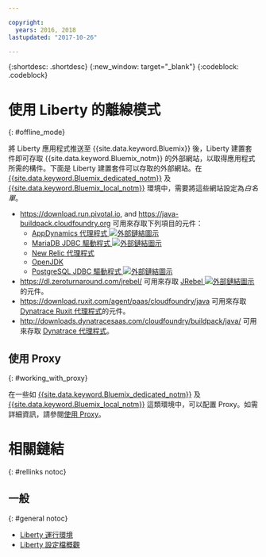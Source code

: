 ```yaml
---

copyright:
  years: 2016, 2018
lastupdated: "2017-10-26"

---
```


{:shortdesc: .shortdesc}
{:new_window: target="_blank"}
{:codeblock: .codeblock}


# 使用 Liberty 的離線模式
{: #offline_mode}

將 Liberty 應用程式推送至 {{site.data.keyword.Bluemix}} 後，Liberty 建置套件即可存取 {{site.data.keyword.Bluemix_notm}} 的外部網站，以取得應用程式所需的構件。下面是 Liberty 建置套件可以存取的外部網站。在 [{{site.data.keyword.Bluemix_dedicated_notm}}](/docs/dedicated/index.html#dedicated) 及 [{{site.data.keyword.Bluemix_local_notm}}](/docs/local/index.html#local) 環境中，需要將這些網站設定為*白名單*。

* https://download.run.pivotal.io, and https://java-buildpack.cloudfoundry.org 可用來存取下列項目的元件：
  * [AppDynamics 代理程式 ![外部鏈結圖示](../../icons/launch-glyph.svg "外部鏈結圖示")](https://www.appdynamics.com/)
  * [MariaDB JDBC 驅動程式 ![外部鏈結圖示](../../icons/launch-glyph.svg "外部鏈結圖示")](https://mariadb.com/)
  * [New Relic 代理程式](newRelic.html)
  * [OpenJDK](customizingJRE.html#OpenJDK)
  * [PostgreSQL JDBC 驅動程式 ![外部鏈結圖示](../../icons/launch-glyph.svg "外部鏈結圖示")](https://www.postgresql.org)
* https://dl.zeroturnaround.com/jrebel/ 可用來存取 [JRebel ![外部鏈結圖示](../../icons/launch-glyph.svg "外部鏈結圖示")](https://zeroturnaround.com/software/jrebel/) 的元件。
* https://download.ruxit.com/agent/paas/cloudfoundry/java 可用來存取 [Dynatrace Ruxit 代理程式](dynatrace.html)的元件。
* http://downloads.dynatracesaas.com/cloudfoundry/buildpack/java/ 可用來存取 [Dynatrace 代理程式](dynatrace.html)。

## 使用 Proxy
{: #working_with_proxy}

在一些如 [{{site.data.keyword.Bluemix_dedicated_notm}}](/docs/dedicated/index.html#dedicated) 及 [{{site.data.keyword.Bluemix_local_notm}}](/docs/local/index.html#local) 這類環境中，可以配置 Proxy。如需詳細資訊，請參閱[使用 Proxy](/docs/runtimes/common/workingWithProxy.html)。

# 相關鏈結
{: #rellinks notoc}
## 一般
{: #general notoc}
* [Liberty 運行環境](index.html)
* [Liberty 設定檔概觀](http://www-01.ibm.com/support/knowledgecenter/SSAW57_8.5.5/com.ibm.websphere.wlp.nd.doc/ae/cwlp_about.html)
